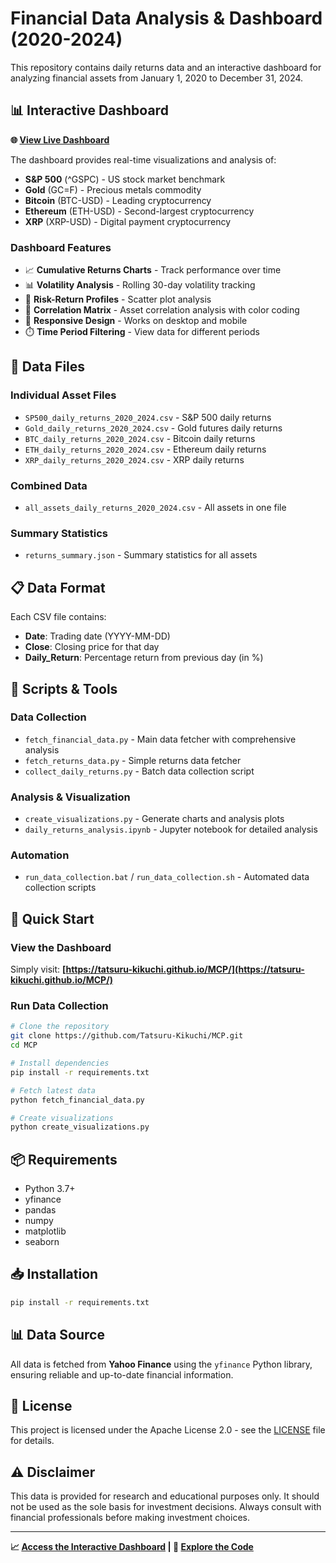 # Financial Data Analysis & Dashboard (2020-2024)

This repository contains daily returns data and an interactive dashboard for analyzing financial assets from January 1, 2020 to December 31, 2024.

## 📊 Interactive Dashboard

**🌐 [View Live Dashboard](https://tatsuru-kikuchi.github.io/MCP/)**

The dashboard provides real-time visualizations and analysis of:

- **S&P 500** (^GSPC) - US stock market benchmark
- **Gold** (GC=F) - Precious metals commodity
- **Bitcoin** (BTC-USD) - Leading cryptocurrency
- **Ethereum** (ETH-USD) - Second-largest cryptocurrency
- **XRP** (XRP-USD) - Digital payment cryptocurrency

### Dashboard Features

- 📈 **Cumulative Returns Charts** - Track performance over time
- 📊 **Volatility Analysis** - Rolling 30-day volatility tracking
- 🎯 **Risk-Return Profiles** - Scatter plot analysis
- 🔗 **Correlation Matrix** - Asset correlation analysis with color coding
- 📱 **Responsive Design** - Works on desktop and mobile
- ⏱️ **Time Period Filtering** - View data for different periods

## 📁 Data Files

### Individual Asset Files
- `SP500_daily_returns_2020_2024.csv` - S&P 500 daily returns
- `Gold_daily_returns_2020_2024.csv` - Gold futures daily returns
- `BTC_daily_returns_2020_2024.csv` - Bitcoin daily returns
- `ETH_daily_returns_2020_2024.csv` - Ethereum daily returns
- `XRP_daily_returns_2020_2024.csv` - XRP daily returns

### Combined Data
- `all_assets_daily_returns_2020_2024.csv` - All assets in one file

### Summary Statistics
- `returns_summary.json` - Summary statistics for all assets

## 📋 Data Format

Each CSV file contains:
- **Date**: Trading date (YYYY-MM-DD)
- **Close**: Closing price for that day
- **Daily_Return**: Percentage return from previous day (in %)

## 🔧 Scripts & Tools

### Data Collection
- `fetch_financial_data.py` - Main data fetcher with comprehensive analysis
- `fetch_returns_data.py` - Simple returns data fetcher
- `collect_daily_returns.py` - Batch data collection script

### Analysis & Visualization
- `create_visualizations.py` - Generate charts and analysis plots
- `daily_returns_analysis.ipynb` - Jupyter notebook for detailed analysis

### Automation
- `run_data_collection.bat` / `run_data_collection.sh` - Automated data collection scripts

## 🚀 Quick Start

### View the Dashboard
Simply visit: **[https://tatsuru-kikuchi.github.io/MCP/](https://tatsuru-kikuchi.github.io/MCP/)**

### Run Data Collection
```bash
# Clone the repository
git clone https://github.com/Tatsuru-Kikuchi/MCP.git
cd MCP

# Install dependencies
pip install -r requirements.txt

# Fetch latest data
python fetch_financial_data.py

# Create visualizations
python create_visualizations.py
```

## 📦 Requirements

- Python 3.7+
- yfinance
- pandas
- numpy
- matplotlib
- seaborn

## 📥 Installation

```bash
pip install -r requirements.txt
```

## 📊 Data Source

All data is fetched from **Yahoo Finance** using the `yfinance` Python library, ensuring reliable and up-to-date financial information.

## 📄 License

This project is licensed under the Apache License 2.0 - see the [LICENSE](LICENSE) file for details.

## ⚠️ Disclaimer

This data is provided for research and educational purposes only. It should not be used as the sole basis for investment decisions. Always consult with financial professionals before making investment choices.

---

**📈 [Access the Interactive Dashboard](https://tatsuru-kikuchi.github.io/MCP/) | 🔧 [Explore the Code](https://github.com/Tatsuru-Kikuchi/MCP)**